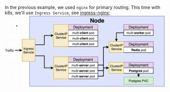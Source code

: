 In the previous example, we used `nginx` for primary routing. This time with k8s, we'll use `Ingress Service`, see [ingress-nginx](https://github.com/kubernetes/ingress-nginx);
![k8s-our-project](k8s-our-project.png)
